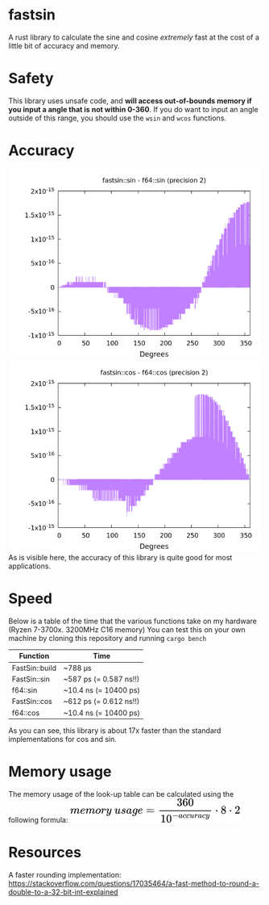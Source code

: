 # fastsin
A rust library to calculate the sine and cosine *extremely* fast at the cost of a little bit of accuracy and memory.

# Safety
This library uses unsafe code, and **will access out-of-bounds memory if you input a angle that is not within 0-360**.
If you do want to input an angle outside of this range, you should use the `wsin` and `wcos` functions.

# Accuracy
![sine accuracy](plot/sin_diff.png)
![cosine accuracy](plot/cos_diff.png)
As is visible here, the accuracy of this library is quite good for most applications.

# Speed
Below is a table of the time that the various functions take on my hardware (Ryzen 7-3700x. 3200MHz C16 memory)
You can test this on your own machine by cloning this repository and running `cargo bench`

Function | Time
--- | ---
FastSin::build | ~788 µs
FastSin::sin | ~587 ps (= 0.587 ns!!)
f64::sin | ~10.4 ns (= 10400 ps)
FastSin::cos | ~612 ps (= 0.612 ns!!)
f64::cos | ~10.4 ns (= 10400 ps)

As you can see, this library is about 17x faster than the standard implementations for cos and sin.

# Memory usage
The memory usage of the look-up table can be calculated using the following formula:
![memory usage](images/memory_usage.png)

# Resources
A faster rounding implementation: https://stackoverflow.com/questions/17035464/a-fast-method-to-round-a-double-to-a-32-bit-int-explained
